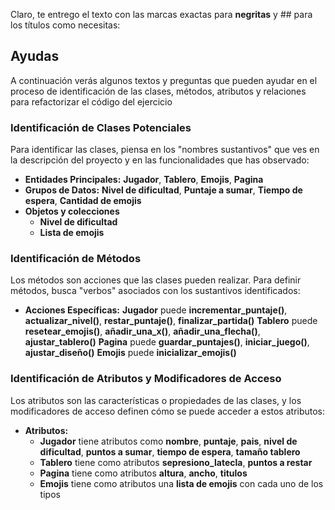 Claro, te entrego el texto con las marcas exactas para **negritas** y ## para los títulos como necesitas:

## **Ayudas**

A continuación verás algunos textos y preguntas que pueden ayudar en el proceso de identificación de las clases, métodos, atributos y relaciones para 
refactorizar el código del ejercicio

### **Identificación de Clases Potenciales**
Para identificar las clases, piensa en los "nombres sustantivos" que ves en la descripción del proyecto y en las funcionalidades que has observado:
- **Entidades Principales:** **Jugador**, **Tablero**, **Emojis**, **Pagina**
- **Grupos de Datos:** **Nivel de dificultad**, **Puntaje a sumar**, **Tiempo de espera**, **Cantidad de emojis**
- **Objetos y colecciones**
   - **Nivel de dificultad** 
   - **Lista de emojis** 


### **Identificación de Métodos**
Los métodos son acciones que las clases pueden realizar. Para definir métodos, busca "verbos" asociados con los sustantivos identificados:
- **Acciones Específicas:** **Jugador** puede **incrementar_puntaje()**, **actualizar_nivel()**, **restar_puntaje()**, **finalizar_partida()**
    **Tablero** puede **resetear_emojis()**, **añadir_una_x()**, **añadir_una_flecha()**, **ajustar_tablero()**
    **Pagina** puede **guardar_puntajes()**, **iniciar_juego()**, **ajustar_diseño()**
    **Emojis** puede **inicializar_emojis()**

### **Identificación de Atributos y Modificadores de Acceso**
Los atributos son las características o propiedades de las clases, y los modificadores de acceso definen cómo se puede acceder a estos atributos:
- **Atributos:** 
    - **Jugador** tiene atributos como **nombre**, **puntaje**, **pais**, **nivel de dificultad**, **puntos a sumar**, **tiempo de espera**, **tamaño tablero**
    - **Tablero** tiene como atributos **sepresiono_latecla**, **puntos a restar**
    - **Pagina** tiene como atributos **altura**, **ancho**, **titulos**
    - **Emojis** tiene como atributos una **lista de emojis** con cada uno de los tipos
